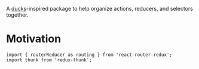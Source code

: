 A [ducks](https://github.com/erikras/ducks-modular-redux)-inspired package to help organize actions, reducers, and selectors together.

# Motivation

```
import { routerReducer as routing } from 'react-router-redux';
import thunk from 'redux-thunk';
```
